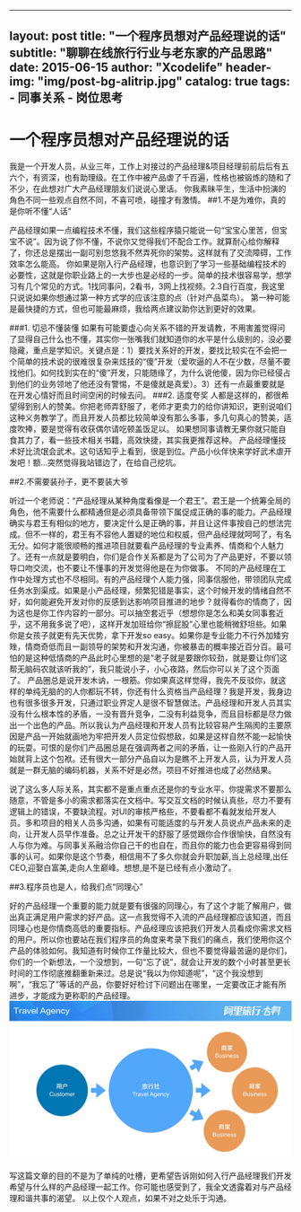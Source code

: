 
---
layout:     post
title:      "一个程序员想对产品经理说的话"
subtitle:   "聊聊在线旅行行业与老东家的产品思路"
date:       2015-06-15
author:     "Xcodelife"
header-img: "img/post-bg-alitrip.jpg"
catalog: true
tags:
    - 同事关系
    - 岗位思考
---

# 一个程序员想对产品经理说的话

我是一个开发人员，从业三年，工作上对接过的产品经理&项目经理前前后后有五六个，有资深，也有助理级。在工作中被产品虐了千百遍，性格也被锻炼的随和了不少，在此想对广大产品经理朋友们说说心里话。 
你我素昧平生，生活中扮演的角色不同一些观点自然不同，不喜可喷，碰撞才有激情。 
##1.不是为难你，真的是你听不懂“人话”

产品经理如果一点编程技术不懂，我们这些程序猿只能说一句“宝宝心里苦，但宝宝不说”。因为说了你不懂，不说你又觉得我们不配合工作。就算耐心给你解释了，你还总是摆出一副可别忽悠我不然弄死你的架势。这样就有了交流障碍，工作效率怎么能高。 
你如果是刚入行产品经理，也意识到了学习一些基础编程技术的必要性，这就是你职业路上的一大步也是必经的一步。简单的技术很容易学，想学习有几个常见的方式。1找同事问，2看书，3网上找视频。2.3自行百度，我这里只说说如果你想通过第一种方式学的应该注意的点（针对产品菜鸟）。 第一种可能是最快捷的方式，但也可能最麻烦，我给两点建议助你达到更好的效果。 

###1. 切忌不懂装懂
如果有可能要虚心向关系不错的开发请教，不用害羞觉得问了显得自己什么也不懂，其实你一张嘴我们就知道你的水平是什么级别的，没必要隐藏，重点是学知识。关键点是：1）要找关系好的开发，要找比较实在不会把一个简单的技术说的很难很复杂来炫技的“傻”开发（爱吹逼的人不在少数，尽量不要找他们。如何找到实在的“傻”开发，只能随缘了，为什么说他傻，因为你已经侵占到他们的业务领地了他还没有警惕，不是傻就是真爱）。3）还有一点最重要就是在开发心情好而且时间空闲的时候去问。 
###2. 适度夸奖 
人都是这样的，都很希望得到别人的赞美。你把老师弄舒服了，老师才更卖力的给你讲知识，更别说咱们这种义务教学了。而且开发人员都比较简单没有那么多事，多几句真心的赞美，适度吹捧，要是觉得有收获偶尔请吃顿盖饭足以。 
如果想同事请教无果你就只能自食其力了，看一些技术相关书籍，高效快捷，其实我更推荐这种。 
产品经理懂技术好比流氓会武术。这句话知乎上看到，很是到位。产品小伙伴快来学好武术虐开发吧！额...突然觉得我站错边了，在给自己挖坑。 

##2.不需要装孙子，更不要装大爷

听过一个老师说：“产品经理从某种角度看像是一个君王”。君王是一个统筹全局的角色，他不需要什么都精通但是必须具备带领下属促成正确的事的能力。产品经理确实与君王有相似的地方，要决定什么是正确的事，并且让这件事按自己的想法完成。但不一样的，君王有不容他人置疑的地位和权威，但产品经理就呵呵了，有名无分。如何才能很顺畅的推进项目就要看产品经理的专业素养、情商和个人魅力了。还有一点就是要明白，你们是合作关系都是为了公司为了产品更好，不要以领导口吻交流，也不要让不懂事的开发觉得他是在为你做事。 
不同的产品经理在工作中处理方式也不尽相同。有的产品经理个人能力强，同事信服他，带领团队完成任务水到渠成。如果是小产品经理，频繁犯错是事实，这个时候开发的情绪自然不好，如何能避免开发对你的反感到达影响项目推进的地步？就得看你的情商了，因为这也是你工作内容的一部分。可以抽空套近乎（想想你是怎么和美女同事套近乎，这不用我多说了吧），这样开发加班给你“擦屁股”心里也能稍微舒坦些。如果你是女孩子就更有先天优势，拿下开发so easy。如果你是专业能力不行外加矮穷矬，情商奇低而且一副领导的架势和开发沟通，你被暴击的概率接近百分百。最可怕的是这种低情商的产品此时心里想的是“老子就是要跟你较劲，就是要让你们这帮无脑码农就该听我的”，我只能说小子，小心夜路，然后你可以关了这个页面了。 
产品圈总是说开发木讷，一根筋。你如果真这样觉得，我先不反驳你，就这样的单纯无脑的的人你都玩不转，你还有什么资格当产品经理？我是开发，我身边也有很多很多开发，只通过职业界定人是很不智慧做法。产品经理和开发人员其实没有什么根本性的矛盾，一没有晋升竞争，二没有利益竞争，而且目标都是尽力做出一个出色的产品。所以我认为产品经理和开发人员有比较容易产生隔阂的主要原因是产品一开始就画地为牢把开发人员定位假想敌，如果是这样自然不能一起愉快的玩耍。可恨的是你们产品圈总是在强调两者之间的矛盾，让一些刚入行的产品开始就背上这个包袱。还有很大一部分产品自以为是瞧不上开发人员，认为开发人员就是一群无脑的编码机器，关系不好是必然，项目不好推进也成了必然结果。 

说了这么多人际关系，其实都不是重点重点还是你的专业水平。你提需求不要那么随意，不管是多小的需求都落实在文档中。写交互文档的时候认真些，尽力不要有逻辑上的错误，不要缺流程。对UI的审核严格些，不要看都不看就发给开发人员。多和项目的相关人员多沟通，如果有可能适度的与开发人员说点产品未来的走向，让开发人员早作准备。总之让开发干的舒服了感觉跟你合作很愉快，自然没有人与你为难。与同事关系融洽你自己干的也自在，而且你的能力也会更容易得到同事的认可。如果你是这个节奏，相信用不了多久你就会升职加薪,当上总经理,出任CEO,迎娶白富美,走向人生巅峰。想想,是不是已经有点小激动了。 

##3.程序员也是人，给我们点“同理心”

好的产品经理一个重要的能力就是要有很强的同理心，有了这个才能了解用户，做出真正满足用户需求的好产品。这一点我觉得不入流的产品经理都应该知道，而且同理心也是你情商高低的重要指标。产品经理应该把我们开发人员看成你需求文档的用户。所以你也要站在我们程序员的角度来考录下我们的痛点，我们使用你这个产品的体验如何。我知道有时候你工作量比较大，但也不要觉得最苦逼的是你们，你们的一个新想法，一个没想到，一句“忘了说”，就会让开发的数个小时甚至更长时间的工作彻底推翻重新来过。总是说“我以为你知道呢”，“这个我没想到啊”，“我忘了”等话的产品，你要好好检讨下问题出在哪里，一定要改正才能有所进步，才能成为更称职的产品经理。 
 ![img](/img/in-post/post-alitrip-pd/post-alitrip-pd.013.jpg)

写这篇文章的目的不是为了单纯的吐槽，更希望告诉刚如何入行产品经理我们开发希望与什么样的产品经理一起工作。你可能也感受到了，我全文透露着对与产品经理和谐共事的渴望。 
以上仅个人观点，如果不对之处乐于沟通。 


